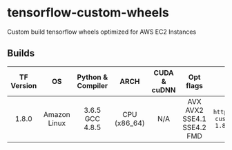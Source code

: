 # tensorflow-custom-wheels
Custom build tensorflow wheels optimized for AWS EC2 Instances

## Builds
| TF Version |      OS      | Python & Compiler |     ARCH     | CUDA & cuDNN |          Opt flags         |                                                                        Install Command                                                                        |                                                                      Download Wheel                                                                     |
|:----------:|:------------:|:-----------------:|:------------:|:------------:|:--------------------------:|:-------------------------------------------------------------------------------------------------------------------------------------------------------------:|:-------------------------------------------------------------------------------------------------------------------------------------------------------:|
|    1.8.0   | Amazon Linux |  3.6.5 GCC 4.8.5  | CPU (x86_64) |      N/A     | AVX AVX2 SSE4.1 SSE4.2 FMD | `pip install https://github.com/chenchen2015/tensorflow-custom-wheels/raw/master/1.8.0/tensorflow-1.8.0-cp36-cp36m-SSE41-SSE42-FMD-AVX-AVX2-linux_x86_64.whl` | [Link](https://github.com/chenchen2015/tensorflow-custom-wheels/raw/master/1.8.0/tensorflow-1.8.0-cp36-cp36m-SSE41-SSE42-FMD-AVX-AVX2-linux_x86_64.whl) |
